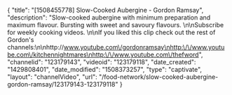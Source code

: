 {
    "title": "[1508455778] Slow-Cooked Aubergine - Gordon Ramsay",
    "description": "Slow-cooked aubergine with minimum preparation and maximum flavour. Bursting with sweet and savoury flavours. \n\nSubscribe for weekly cooking videos. \n\nIf you liked this clip check out the rest of Gordon's channels:\n\nhttp:\/\/www.youtube.com\/gordonramsay\nhttp:\/\/www.youtube.com\/kitchennightmares\nhttp:\/\/www.youtube.com\/thefword",
    "channelid": "123179143",
    "videoid": "123179118",
    "date_created": "1429808401",
    "date_modified": "1508373257",
    "type": "captivate",
    "layout": "channelVideo",
    "url": "\/food-network\/slow-cooked-aubergine-gordon-ramsay\/123179143-123179118"
}